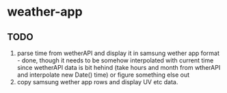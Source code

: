 # weather-app

## TODO
1. parse time from wetherAPI and display it in samsung wether app format - done, though it needs to be somehow interpolated with current time since wetherAPI data is bit hehind (take hours and month from wtherAPI and interpolate new Date() time) or figure something else out</br>
2. copy samsung wether app rows and display UV etc data.